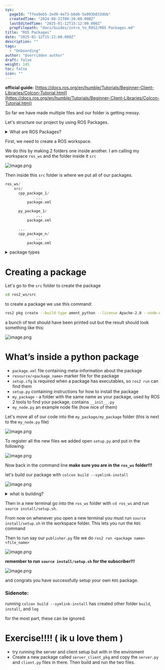 ```yaml
---
sys:
  pageId: "7fea9eb5-2ed9-4e73-b6d6-5e093b833dbb"
  createdTime: "2024-08-21T00:28:00.000Z"
  lastEditedTime: "2025-01-12T15:12:00.000Z"
  propFilepath: "docs/Guides/intro_to_ROS2/ROS Packages.md"
title: "ROS Packages"
date: "2025-01-12T15:12:00.000Z"
description: ""
tags:
  - "Onboarding"
author: "Overridden author"
draft: false
weight: 145
toc: false
icon: ""
---
```


**official guide:** [https://docs.ros.org/en/humble/Tutorials/Beginner-Client-Libraries/Colcon-Tutorial.html](https://docs.ros.org/en/humble/Tutorials/Beginner-Client-Libraries/Colcon-Tutorial.html)

So far we have made multiple files and our folder is getting messy.

Let's structure our project by using ROS Packages.

<details>

<summary>What are ROS Packages?</summary>

ROS Packages are, as the name implies, packages of code that are highly sharable between ROS developers.

They consist of a folder, `package.xml` file, and source code

```python
      cpp_package_1/
		      ... imagine much code files here ..
          package.xml
```

</details>

First, we need to create a ROS workspace.

We do this by making 2 folders one inside another. I am calling my workspace `ros_ws` and the folder inside it `src`

![image.png](https://prod-files-secure.s3.us-west-2.amazonaws.com/d518164a-d88e-44d1-a4ee-3adb3bd8bce0/70706947-fd18-4537-a67b-e12946812d31/image.png?X-Amz-Algorithm=AWS4-HMAC-SHA256&X-Amz-Content-Sha256=UNSIGNED-PAYLOAD&X-Amz-Credential=ASIAZI2LB4666L5M7GGG%2F20250205%2Fus-west-2%2Fs3%2Faws4_request&X-Amz-Date=20250205T181028Z&X-Amz-Expires=3600&X-Amz-Security-Token=IQoJb3JpZ2luX2VjEDIaCXVzLXdlc3QtMiJHMEUCIByc5RCED40nlbbBEyWzAqBNcFbYa%2F4c8ObYjCbTGAwoAiEAiFTxLP8NBFY%2FRBfmjmwFzmqLIgMFcCh2S9O03WDC%2FYQq%2FwMIShAAGgw2Mzc0MjMxODM4MDUiDOM09nggb%2Fpg1DDm7yrcA%2BJBjZkdnG8VsDzZrbOfPpLR5dHZbs%2B11ioRNbkp%2BFOEBoPcYchp9lSJbpdLQUuk8gsSlqVZPhJx%2FXSABF5ipC5gKNoYYpxYRbHvObcgHIsNMCtE%2FJ2rq%2FcYdefn4PNWM7h75m8wDvVbydzbcdQXgPPl%2FP%2BsEc%2FZucO5Wu1Ads4xtvTXOuBUJe9gw9635VwpRt13C07Qirf2BtXL7R3WavAOOzX4yjFBNK6lB%2BgsYeZaAdUrryhwsupncz2T%2Fr4NaYyqo0OxRS73ZGa1o%2FF5EKmUYTRd131WNQZlUM3ngzDqXSzdNPNJI2sdzcJRCMo3Dupsuagsd7xTGdx5SoS6nLDOUzhoiZa1XgDjqJ2fwv%2FMGN1GuXPTOW2VIM5tWbcZzmeqbXWX1weuIyPUYCFBhM2yNN80jnTphdIKL8FhLe0dmhAu9ebG2MQVwVNomKm2fjJMUH5C107y2kj%2FLYtR4Ar2PX9ujPr%2B9YWOBPYeg%2FZ7bO7TcPFrwDkr4wm9divcVCfzNDIMmkhZjaDtPJWrlDNF5POiaimKgiOtiGIKwfQ%2B1f1wiviIKTxCogunInS8o8FA6ydwpuYEBU4xrC6rjQMRKnK%2FhtEPV5jaqBVXAhg1VatcZ8JO8pqpdqhUMOq7jr0GOqUBjfnSzh47zjGnnuoXf2jXho2nCeC6Ks11sTg3BZe9ICGKK4rUWDhG4UocgkB%2Bcow8dwRahKPt2IWfOwtgwXVAwbqnb%2FneVsV2zFmUcS309sy1NKHq0HC7aaoQhP%2FUQp3nZoHmXk3hUs9P%2BaFb87rhmfMrFMfwVCboa3cf2yHbQCmvaI984V0IHB19N3zvVdmiL8yBKuCYxDMbrxm0OvUjRke2OFRg&X-Amz-Signature=21843a9b32ef76657f9af20c92db9344f94c325693ae9f24eff1e2ad69346e7a&X-Amz-SignedHeaders=host&x-id=GetObject)

Then inside this `src` folder is where we put all of our packages.

```python
ros_ws/
    src/
      cpp_package_1/
		      ...
          package.xml

      py_package_1/
		      ...
          package.xml

      ...
      cpp_package_n/
		      ...
          package.xml

```

<details>

<summary>package types</summary>

packages can be either `C++` or python.

the intern file structure is different for each but for this guide we will stick to creating python packages

</details>

# Creating a package

Let's go to the `src` folder to create the package

```bash
cd ros2_ws/src
```

to create a package we use this command:

```bash
ros2 pkg create --build-type ament_python --license Apache-2.0 --node-name my_node my_package
```

a bunch of text should have been printed out but the result should look something like this:

![image.png](https://prod-files-secure.s3.us-west-2.amazonaws.com/d518164a-d88e-44d1-a4ee-3adb3bd8bce0/e6cf1e3f-8512-4a3e-b131-079f800bf3e8/image.png?X-Amz-Algorithm=AWS4-HMAC-SHA256&X-Amz-Content-Sha256=UNSIGNED-PAYLOAD&X-Amz-Credential=ASIAZI2LB4666L5M7GGG%2F20250205%2Fus-west-2%2Fs3%2Faws4_request&X-Amz-Date=20250205T181028Z&X-Amz-Expires=3600&X-Amz-Security-Token=IQoJb3JpZ2luX2VjEDIaCXVzLXdlc3QtMiJHMEUCIByc5RCED40nlbbBEyWzAqBNcFbYa%2F4c8ObYjCbTGAwoAiEAiFTxLP8NBFY%2FRBfmjmwFzmqLIgMFcCh2S9O03WDC%2FYQq%2FwMIShAAGgw2Mzc0MjMxODM4MDUiDOM09nggb%2Fpg1DDm7yrcA%2BJBjZkdnG8VsDzZrbOfPpLR5dHZbs%2B11ioRNbkp%2BFOEBoPcYchp9lSJbpdLQUuk8gsSlqVZPhJx%2FXSABF5ipC5gKNoYYpxYRbHvObcgHIsNMCtE%2FJ2rq%2FcYdefn4PNWM7h75m8wDvVbydzbcdQXgPPl%2FP%2BsEc%2FZucO5Wu1Ads4xtvTXOuBUJe9gw9635VwpRt13C07Qirf2BtXL7R3WavAOOzX4yjFBNK6lB%2BgsYeZaAdUrryhwsupncz2T%2Fr4NaYyqo0OxRS73ZGa1o%2FF5EKmUYTRd131WNQZlUM3ngzDqXSzdNPNJI2sdzcJRCMo3Dupsuagsd7xTGdx5SoS6nLDOUzhoiZa1XgDjqJ2fwv%2FMGN1GuXPTOW2VIM5tWbcZzmeqbXWX1weuIyPUYCFBhM2yNN80jnTphdIKL8FhLe0dmhAu9ebG2MQVwVNomKm2fjJMUH5C107y2kj%2FLYtR4Ar2PX9ujPr%2B9YWOBPYeg%2FZ7bO7TcPFrwDkr4wm9divcVCfzNDIMmkhZjaDtPJWrlDNF5POiaimKgiOtiGIKwfQ%2B1f1wiviIKTxCogunInS8o8FA6ydwpuYEBU4xrC6rjQMRKnK%2FhtEPV5jaqBVXAhg1VatcZ8JO8pqpdqhUMOq7jr0GOqUBjfnSzh47zjGnnuoXf2jXho2nCeC6Ks11sTg3BZe9ICGKK4rUWDhG4UocgkB%2Bcow8dwRahKPt2IWfOwtgwXVAwbqnb%2FneVsV2zFmUcS309sy1NKHq0HC7aaoQhP%2FUQp3nZoHmXk3hUs9P%2BaFb87rhmfMrFMfwVCboa3cf2yHbQCmvaI984V0IHB19N3zvVdmiL8yBKuCYxDMbrxm0OvUjRke2OFRg&X-Amz-Signature=51ff1c32be8919c015f85f2dbd7e5bfb2ce9a8a650ae6b484f58ee45ec8fc129&X-Amz-SignedHeaders=host&x-id=GetObject)

# What’s inside a python package

- `package.xml` file containing meta-information about the package
- `resource/<package_name>` marker file for the package
- `setup.cfg` is required when a package has executables, so `ros2 run` can find them
- `setup.py` containing instructions for how to install the package
- `my_package` - a folder with the same name as your package, used by ROS 2 tools to find your package, contains `__init__.py`
- `my_node.py` an example node file (how nice of them)

Let's move all of our code into the `my_package/my_package` folder (this is next to the `my_node.py` file)

![image.png](https://prod-files-secure.s3.us-west-2.amazonaws.com/d518164a-d88e-44d1-a4ee-3adb3bd8bce0/9ce58f11-0da9-4d3e-b86d-506a9685d378/image.png?X-Amz-Algorithm=AWS4-HMAC-SHA256&X-Amz-Content-Sha256=UNSIGNED-PAYLOAD&X-Amz-Credential=ASIAZI2LB4666L5M7GGG%2F20250205%2Fus-west-2%2Fs3%2Faws4_request&X-Amz-Date=20250205T181028Z&X-Amz-Expires=3600&X-Amz-Security-Token=IQoJb3JpZ2luX2VjEDIaCXVzLXdlc3QtMiJHMEUCIByc5RCED40nlbbBEyWzAqBNcFbYa%2F4c8ObYjCbTGAwoAiEAiFTxLP8NBFY%2FRBfmjmwFzmqLIgMFcCh2S9O03WDC%2FYQq%2FwMIShAAGgw2Mzc0MjMxODM4MDUiDOM09nggb%2Fpg1DDm7yrcA%2BJBjZkdnG8VsDzZrbOfPpLR5dHZbs%2B11ioRNbkp%2BFOEBoPcYchp9lSJbpdLQUuk8gsSlqVZPhJx%2FXSABF5ipC5gKNoYYpxYRbHvObcgHIsNMCtE%2FJ2rq%2FcYdefn4PNWM7h75m8wDvVbydzbcdQXgPPl%2FP%2BsEc%2FZucO5Wu1Ads4xtvTXOuBUJe9gw9635VwpRt13C07Qirf2BtXL7R3WavAOOzX4yjFBNK6lB%2BgsYeZaAdUrryhwsupncz2T%2Fr4NaYyqo0OxRS73ZGa1o%2FF5EKmUYTRd131WNQZlUM3ngzDqXSzdNPNJI2sdzcJRCMo3Dupsuagsd7xTGdx5SoS6nLDOUzhoiZa1XgDjqJ2fwv%2FMGN1GuXPTOW2VIM5tWbcZzmeqbXWX1weuIyPUYCFBhM2yNN80jnTphdIKL8FhLe0dmhAu9ebG2MQVwVNomKm2fjJMUH5C107y2kj%2FLYtR4Ar2PX9ujPr%2B9YWOBPYeg%2FZ7bO7TcPFrwDkr4wm9divcVCfzNDIMmkhZjaDtPJWrlDNF5POiaimKgiOtiGIKwfQ%2B1f1wiviIKTxCogunInS8o8FA6ydwpuYEBU4xrC6rjQMRKnK%2FhtEPV5jaqBVXAhg1VatcZ8JO8pqpdqhUMOq7jr0GOqUBjfnSzh47zjGnnuoXf2jXho2nCeC6Ks11sTg3BZe9ICGKK4rUWDhG4UocgkB%2Bcow8dwRahKPt2IWfOwtgwXVAwbqnb%2FneVsV2zFmUcS309sy1NKHq0HC7aaoQhP%2FUQp3nZoHmXk3hUs9P%2BaFb87rhmfMrFMfwVCboa3cf2yHbQCmvaI984V0IHB19N3zvVdmiL8yBKuCYxDMbrxm0OvUjRke2OFRg&X-Amz-Signature=7b34e24be4c1a447a878a9c50425d62944388acf14c791720ecd0935742e93b9&X-Amz-SignedHeaders=host&x-id=GetObject)

To register all the new files we added open `setup.py` and put in the following:

![image.png](https://prod-files-secure.s3.us-west-2.amazonaws.com/d518164a-d88e-44d1-a4ee-3adb3bd8bce0/1cd7c262-4cae-4496-9d75-c178537d24a2/image.png?X-Amz-Algorithm=AWS4-HMAC-SHA256&X-Amz-Content-Sha256=UNSIGNED-PAYLOAD&X-Amz-Credential=ASIAZI2LB4666L5M7GGG%2F20250205%2Fus-west-2%2Fs3%2Faws4_request&X-Amz-Date=20250205T181028Z&X-Amz-Expires=3600&X-Amz-Security-Token=IQoJb3JpZ2luX2VjEDIaCXVzLXdlc3QtMiJHMEUCIByc5RCED40nlbbBEyWzAqBNcFbYa%2F4c8ObYjCbTGAwoAiEAiFTxLP8NBFY%2FRBfmjmwFzmqLIgMFcCh2S9O03WDC%2FYQq%2FwMIShAAGgw2Mzc0MjMxODM4MDUiDOM09nggb%2Fpg1DDm7yrcA%2BJBjZkdnG8VsDzZrbOfPpLR5dHZbs%2B11ioRNbkp%2BFOEBoPcYchp9lSJbpdLQUuk8gsSlqVZPhJx%2FXSABF5ipC5gKNoYYpxYRbHvObcgHIsNMCtE%2FJ2rq%2FcYdefn4PNWM7h75m8wDvVbydzbcdQXgPPl%2FP%2BsEc%2FZucO5Wu1Ads4xtvTXOuBUJe9gw9635VwpRt13C07Qirf2BtXL7R3WavAOOzX4yjFBNK6lB%2BgsYeZaAdUrryhwsupncz2T%2Fr4NaYyqo0OxRS73ZGa1o%2FF5EKmUYTRd131WNQZlUM3ngzDqXSzdNPNJI2sdzcJRCMo3Dupsuagsd7xTGdx5SoS6nLDOUzhoiZa1XgDjqJ2fwv%2FMGN1GuXPTOW2VIM5tWbcZzmeqbXWX1weuIyPUYCFBhM2yNN80jnTphdIKL8FhLe0dmhAu9ebG2MQVwVNomKm2fjJMUH5C107y2kj%2FLYtR4Ar2PX9ujPr%2B9YWOBPYeg%2FZ7bO7TcPFrwDkr4wm9divcVCfzNDIMmkhZjaDtPJWrlDNF5POiaimKgiOtiGIKwfQ%2B1f1wiviIKTxCogunInS8o8FA6ydwpuYEBU4xrC6rjQMRKnK%2FhtEPV5jaqBVXAhg1VatcZ8JO8pqpdqhUMOq7jr0GOqUBjfnSzh47zjGnnuoXf2jXho2nCeC6Ks11sTg3BZe9ICGKK4rUWDhG4UocgkB%2Bcow8dwRahKPt2IWfOwtgwXVAwbqnb%2FneVsV2zFmUcS309sy1NKHq0HC7aaoQhP%2FUQp3nZoHmXk3hUs9P%2BaFb87rhmfMrFMfwVCboa3cf2yHbQCmvaI984V0IHB19N3zvVdmiL8yBKuCYxDMbrxm0OvUjRke2OFRg&X-Amz-Signature=4475689a95d49dd062b7c2f0095228b93e8149d319a46803f543ce1ac423da11&X-Amz-SignedHeaders=host&x-id=GetObject)

Now back in the command line **make sure you are in the** **`ros_ws`** **folder!!!**

let's build our package with `colcon build --symlink-install`

![image.png](https://prod-files-secure.s3.us-west-2.amazonaws.com/d518164a-d88e-44d1-a4ee-3adb3bd8bce0/2f2a0d27-b173-48fd-b189-5f5c0ce65619/image.png?X-Amz-Algorithm=AWS4-HMAC-SHA256&X-Amz-Content-Sha256=UNSIGNED-PAYLOAD&X-Amz-Credential=ASIAZI2LB4666L5M7GGG%2F20250205%2Fus-west-2%2Fs3%2Faws4_request&X-Amz-Date=20250205T181028Z&X-Amz-Expires=3600&X-Amz-Security-Token=IQoJb3JpZ2luX2VjEDIaCXVzLXdlc3QtMiJHMEUCIByc5RCED40nlbbBEyWzAqBNcFbYa%2F4c8ObYjCbTGAwoAiEAiFTxLP8NBFY%2FRBfmjmwFzmqLIgMFcCh2S9O03WDC%2FYQq%2FwMIShAAGgw2Mzc0MjMxODM4MDUiDOM09nggb%2Fpg1DDm7yrcA%2BJBjZkdnG8VsDzZrbOfPpLR5dHZbs%2B11ioRNbkp%2BFOEBoPcYchp9lSJbpdLQUuk8gsSlqVZPhJx%2FXSABF5ipC5gKNoYYpxYRbHvObcgHIsNMCtE%2FJ2rq%2FcYdefn4PNWM7h75m8wDvVbydzbcdQXgPPl%2FP%2BsEc%2FZucO5Wu1Ads4xtvTXOuBUJe9gw9635VwpRt13C07Qirf2BtXL7R3WavAOOzX4yjFBNK6lB%2BgsYeZaAdUrryhwsupncz2T%2Fr4NaYyqo0OxRS73ZGa1o%2FF5EKmUYTRd131WNQZlUM3ngzDqXSzdNPNJI2sdzcJRCMo3Dupsuagsd7xTGdx5SoS6nLDOUzhoiZa1XgDjqJ2fwv%2FMGN1GuXPTOW2VIM5tWbcZzmeqbXWX1weuIyPUYCFBhM2yNN80jnTphdIKL8FhLe0dmhAu9ebG2MQVwVNomKm2fjJMUH5C107y2kj%2FLYtR4Ar2PX9ujPr%2B9YWOBPYeg%2FZ7bO7TcPFrwDkr4wm9divcVCfzNDIMmkhZjaDtPJWrlDNF5POiaimKgiOtiGIKwfQ%2B1f1wiviIKTxCogunInS8o8FA6ydwpuYEBU4xrC6rjQMRKnK%2FhtEPV5jaqBVXAhg1VatcZ8JO8pqpdqhUMOq7jr0GOqUBjfnSzh47zjGnnuoXf2jXho2nCeC6Ks11sTg3BZe9ICGKK4rUWDhG4UocgkB%2Bcow8dwRahKPt2IWfOwtgwXVAwbqnb%2FneVsV2zFmUcS309sy1NKHq0HC7aaoQhP%2FUQp3nZoHmXk3hUs9P%2BaFb87rhmfMrFMfwVCboa3cf2yHbQCmvaI984V0IHB19N3zvVdmiL8yBKuCYxDMbrxm0OvUjRke2OFRg&X-Amz-Signature=bb45888d1ec1ea105bcc09d9b3e5d86e165e672a20f48b2f0dc4835fbece4008&X-Amz-SignedHeaders=host&x-id=GetObject)

<details>

<summary>what is building?</summary>

if you are a CS major at Rose-Hulman you will learn the answer to this in CSSE132

but TLDR; is it combines all the code files into one program that can be run easily 

</details>

Then in a new terminal go into the `ros_ws` folder with `cd ros_ws` and run `source install/setup.sh`. 

From now on whenever you open a new terminal you must run `source install/setup.sh` in the workspace folder. This lets you run the `ROS` command

Then to run say our `publisher.py` file we do `ros2 run <package name> <file_name>`

![image.png](https://prod-files-secure.s3.us-west-2.amazonaws.com/d518164a-d88e-44d1-a4ee-3adb3bd8bce0/4f4b1219-3a44-4632-aa0a-ce3471699f59/image.png?X-Amz-Algorithm=AWS4-HMAC-SHA256&X-Amz-Content-Sha256=UNSIGNED-PAYLOAD&X-Amz-Credential=ASIAZI2LB4666L5M7GGG%2F20250205%2Fus-west-2%2Fs3%2Faws4_request&X-Amz-Date=20250205T181028Z&X-Amz-Expires=3600&X-Amz-Security-Token=IQoJb3JpZ2luX2VjEDIaCXVzLXdlc3QtMiJHMEUCIByc5RCED40nlbbBEyWzAqBNcFbYa%2F4c8ObYjCbTGAwoAiEAiFTxLP8NBFY%2FRBfmjmwFzmqLIgMFcCh2S9O03WDC%2FYQq%2FwMIShAAGgw2Mzc0MjMxODM4MDUiDOM09nggb%2Fpg1DDm7yrcA%2BJBjZkdnG8VsDzZrbOfPpLR5dHZbs%2B11ioRNbkp%2BFOEBoPcYchp9lSJbpdLQUuk8gsSlqVZPhJx%2FXSABF5ipC5gKNoYYpxYRbHvObcgHIsNMCtE%2FJ2rq%2FcYdefn4PNWM7h75m8wDvVbydzbcdQXgPPl%2FP%2BsEc%2FZucO5Wu1Ads4xtvTXOuBUJe9gw9635VwpRt13C07Qirf2BtXL7R3WavAOOzX4yjFBNK6lB%2BgsYeZaAdUrryhwsupncz2T%2Fr4NaYyqo0OxRS73ZGa1o%2FF5EKmUYTRd131WNQZlUM3ngzDqXSzdNPNJI2sdzcJRCMo3Dupsuagsd7xTGdx5SoS6nLDOUzhoiZa1XgDjqJ2fwv%2FMGN1GuXPTOW2VIM5tWbcZzmeqbXWX1weuIyPUYCFBhM2yNN80jnTphdIKL8FhLe0dmhAu9ebG2MQVwVNomKm2fjJMUH5C107y2kj%2FLYtR4Ar2PX9ujPr%2B9YWOBPYeg%2FZ7bO7TcPFrwDkr4wm9divcVCfzNDIMmkhZjaDtPJWrlDNF5POiaimKgiOtiGIKwfQ%2B1f1wiviIKTxCogunInS8o8FA6ydwpuYEBU4xrC6rjQMRKnK%2FhtEPV5jaqBVXAhg1VatcZ8JO8pqpdqhUMOq7jr0GOqUBjfnSzh47zjGnnuoXf2jXho2nCeC6Ks11sTg3BZe9ICGKK4rUWDhG4UocgkB%2Bcow8dwRahKPt2IWfOwtgwXVAwbqnb%2FneVsV2zFmUcS309sy1NKHq0HC7aaoQhP%2FUQp3nZoHmXk3hUs9P%2BaFb87rhmfMrFMfwVCboa3cf2yHbQCmvaI984V0IHB19N3zvVdmiL8yBKuCYxDMbrxm0OvUjRke2OFRg&X-Amz-Signature=e63322aae924622af59841a3bde85ab3d478d8c05d336710c3044841851d72d3&X-Amz-SignedHeaders=host&x-id=GetObject)

**remember to run** **`source install/setup.sh`** **for the subscriber!!!**

![image.png](https://prod-files-secure.s3.us-west-2.amazonaws.com/d518164a-d88e-44d1-a4ee-3adb3bd8bce0/02121119-dad4-49ec-8356-c956108b4243/image.png?X-Amz-Algorithm=AWS4-HMAC-SHA256&X-Amz-Content-Sha256=UNSIGNED-PAYLOAD&X-Amz-Credential=ASIAZI2LB4666L5M7GGG%2F20250205%2Fus-west-2%2Fs3%2Faws4_request&X-Amz-Date=20250205T181029Z&X-Amz-Expires=3600&X-Amz-Security-Token=IQoJb3JpZ2luX2VjEDIaCXVzLXdlc3QtMiJHMEUCIByc5RCED40nlbbBEyWzAqBNcFbYa%2F4c8ObYjCbTGAwoAiEAiFTxLP8NBFY%2FRBfmjmwFzmqLIgMFcCh2S9O03WDC%2FYQq%2FwMIShAAGgw2Mzc0MjMxODM4MDUiDOM09nggb%2Fpg1DDm7yrcA%2BJBjZkdnG8VsDzZrbOfPpLR5dHZbs%2B11ioRNbkp%2BFOEBoPcYchp9lSJbpdLQUuk8gsSlqVZPhJx%2FXSABF5ipC5gKNoYYpxYRbHvObcgHIsNMCtE%2FJ2rq%2FcYdefn4PNWM7h75m8wDvVbydzbcdQXgPPl%2FP%2BsEc%2FZucO5Wu1Ads4xtvTXOuBUJe9gw9635VwpRt13C07Qirf2BtXL7R3WavAOOzX4yjFBNK6lB%2BgsYeZaAdUrryhwsupncz2T%2Fr4NaYyqo0OxRS73ZGa1o%2FF5EKmUYTRd131WNQZlUM3ngzDqXSzdNPNJI2sdzcJRCMo3Dupsuagsd7xTGdx5SoS6nLDOUzhoiZa1XgDjqJ2fwv%2FMGN1GuXPTOW2VIM5tWbcZzmeqbXWX1weuIyPUYCFBhM2yNN80jnTphdIKL8FhLe0dmhAu9ebG2MQVwVNomKm2fjJMUH5C107y2kj%2FLYtR4Ar2PX9ujPr%2B9YWOBPYeg%2FZ7bO7TcPFrwDkr4wm9divcVCfzNDIMmkhZjaDtPJWrlDNF5POiaimKgiOtiGIKwfQ%2B1f1wiviIKTxCogunInS8o8FA6ydwpuYEBU4xrC6rjQMRKnK%2FhtEPV5jaqBVXAhg1VatcZ8JO8pqpdqhUMOq7jr0GOqUBjfnSzh47zjGnnuoXf2jXho2nCeC6Ks11sTg3BZe9ICGKK4rUWDhG4UocgkB%2Bcow8dwRahKPt2IWfOwtgwXVAwbqnb%2FneVsV2zFmUcS309sy1NKHq0HC7aaoQhP%2FUQp3nZoHmXk3hUs9P%2BaFb87rhmfMrFMfwVCboa3cf2yHbQCmvaI984V0IHB19N3zvVdmiL8yBKuCYxDMbrxm0OvUjRke2OFRg&X-Amz-Signature=cc3987d419741323966bf64957089046bfa5ff03d8e9739d0822cc6d28b16ef5&X-Amz-SignedHeaders=host&x-id=GetObject)

and congrats you have successfully setup your own `ROS` package.

### Sidenote:

running `colcon build --symlink-install` has created other folder `build`, `install`, and `log`

for the most part, these can be ignored.

# Exercise!!!! ( ik u love them )

- try running the server and client setup but with in the enviroment
- Create a new package called `server_client_pkg` and copy the `server.py` and `client.py` files in there. Then build and run the two files.
